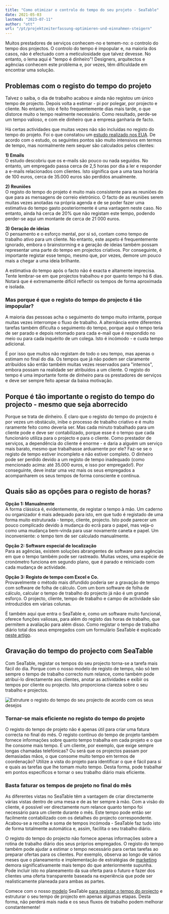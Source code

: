 ```yaml
---
title: "Como otimizar o controlo do tempo do seu projeto - SeaTable"
date: 2021-05-03
lastmod: "2023-07-11"
author: "ott"
url: "/pt/projektzeiterfassung-optimieren-und-einnahmen-steigern"
---
```


Muitos prestadores de serviços conhecem-no e temem-no: o controlo do tempo dos projectos. O controlo do tempo é impopular e, na maioria dos casos, não é efectuado com a meticulosidade que talvez devesse. No entanto, o lema aqui é "tempo é dinheiro"! Designers, arquitectos e agências conhecem este problema e, por vezes, têm dificuldade em encontrar uma solução.

## Problemas com o registo do tempo do projeto

Talvez o saiba, o dia de trabalho acabou e ainda não registou um único tempo de projecto. Depois volta a estimar - pi por polegar, por projecto e cliente. No entanto, isto é feito frequentemente dias mais tarde, o que distorce muito o tempo realmente necessário. Como resultado, perde-se um tempo valioso, e com ele dinheiro que a empresa ganharia de facto.

Há certas actividades que muitas vezes não são incluídas no registo do tempo do projeto. Foi o que constatou um [estudo realizado nos EUA](https://www.accelo.com/assets/Uploads/Time-is-Money-White-Paper-Accelo.pdf). De acordo com o estudo, os seguintes pontos são muito intensivos em termos de tempo, mas normalmente nem sequer são calculados pelos clientes:

**1) Emails**  
O estudo descobriu que os e-mails são pouco ou nada seguidos. No entanto, um empregado passa cerca de 2,5 horas por dia a ler e responder a e-mails relacionados com clientes. Isto significa que a uma taxa horária de 100 euros, cerca de 35.000 euros são perdidos anualmente.

**2) Reuniões**  
O registo do tempo do projeto é muito mais consistente para as reuniões do que para as mensagens de correio eletrónico. O facto de as reuniões serem muitas vezes anotadas na própria agenda e de se poder fazer uma estimativa do tempo gasto posteriormente é uma vantagem neste caso. No entanto, ainda há cerca de 20% que não registam este tempo, podendo perder-se aqui um montante de cerca de 21 000 euros.

**3) Geração de ideias**  
O pensamento e o esforço mental, por si só, contam como tempo de trabalho ativo para um cliente. No entanto, este aspeto é frequentemente ignorado, embora o brainstorming e a geração de ideias também possam representar uma parte do tempo em projectos criativos. Por conseguinte, é importante registar esse tempo, mesmo que, por vezes, demore um pouco mais a chegar a uma ideia brilhante.

A estimativa do tempo após o facto não é exacta e altamente imprecisa. Tente lembrar-se em que projectos trabalhou e por quanto tempo há 6 dias. Notará que é extremamente difícil reflectir os tempos de forma aproximada e isolada.

### Mas porque é que o registo do tempo do projecto é tão impopular?

A maioria das pessoas acha o seguimento do tempo muito irritante, porque muitas vezes interrompe o fluxo de trabalho. A alternância entre diferentes tarefas também dificulta o seguimento do tempo, porque aqui o tempo teria de ser parado e depois retomado para cada e-mail que é respondido no meio ou para cada inquérito de um colega. Isto é incómodo - e custa tempo adicional.

É por isso que muitos não registam de todo o seu tempo, mas apenas o estimam no final do dia. Os tempos que já não podem ser claramente atribuídos são então também muitas vezes reservados para "internos", embora possam na realidade ser atribuídos a um cliente. O registo do tempo é uma importante fonte de dinheiro para os prestadores de serviços e deve ser sempre feito apesar da baixa motivação.

## Porque é tão importante o registo do tempo do projecto - mesmo que seja aborrecido

Porque se trata de dinheiro. É claro que o registo do tempo do projecto é por vezes um obstáculo, inibe o processo de trabalho criativo e é muito raramente feito como deveria ser. Mas cada minuto trabalhado para um cliente pode e deve ser contabilizado, porque esse é o tempo que cada funcionário utiliza para o projecto e para o cliente. Como prestador de serviços, a dependência do cliente é enorme - e daria a alguém um serviço mais barato, mesmo que trabalhasse arduamente por ele? Faz-se se o registo de tempo estiver incompleto e não estiver completo. O dinheiro pode ser perdido devido a um registo de tempo inadequado (como mencionado acima: até 35.000 euros, e isso por empregado!). Por conseguinte, deve instar uma vez mais os seus empregados a acompanharem os seus tempos de forma consciente e contínua.

## Quais são as opções para o registo de horas?

**Opção 1: Manualmente**  
A forma clássica é, evidentemente, de registar o tempo à mão. Um caderno ou organizador é mais adequado para isto, em que tudo é registado de uma forma muito estruturada - tempo, cliente, projecto. Isto pode parecer um pouco complicado devido à mudança do ecrã para o papel, mas veja-o como uma mudança bem-vinda para usar novamente caneta e papel. Um inconveniente: o tempo tem de ser calculado manualmente.

**Opção 2: Software especial de localização**  
Para as agências, existem soluções abrangentes de software para agências em que o tempo também pode ser rastreado. Muitas vezes, uma espécie de cronómetro funciona em segundo plano, que é parado e reiniciado com cada mudança de actividade.

**Opção 3: Registo de tempo com Excel e Co.**  
Provavelmente o método mais difundido poderia ser a gravação de tempo com software de folha de cálculo. Com um bom software de folha de cálculo, calcular o tempo de trabalho do projecto já não é um grande esforço. O projecto, cliente, tempo de trabalho e campo de actividade são introduzidos em várias colunas.

É também aqui que entra o SeaTable e, como um software muito funcional, oferece funções valiosas, para além do registo das horas de trabalho, que permitem a avaliação para além disso. Como registar o tempo de trabalho diário total dos seus empregados com um formulário SeaTable é explicado [neste artigo](https://seatable.io/pt/stundenerfassung-mit-seatable/).

## Gravação do tempo do projecto com SeaTable

Com SeaTable, registar os tempos do seu projecto torna-se a tarefa mais fácil do dia. Porque com o nosso modelo de registo de tempo, não só tem sempre o tempo de trabalho correcto num relance, como também pode atribuí-lo directamente aos clientes, anotar as actividades e exibir os tempos por cliente ou projecto. Isto proporciona clareza sobre o seu trabalho e projectos.

![Estruture o registo do tempo do seu projecto de acordo com os seus desejos](https://seatable.io/wp-content/uploads/2021/04/Daily-1.jpg)

### Tornar-se mais eficiente no registo do tempo do projeto

O registo do tempo de projeto não é apenas útil para criar uma fatura correcta no final do mês. O registo contínuo do tempo de projeto também fornece informações sobre quanto tempo trabalha em cada projeto e o que lhe consome mais tempo. É um cliente, por exemplo, que exige sempre longas chamadas telefónicas? Ou será que os projectos passam por demasiadas mãos, o que consome muito tempo em termos de coordenação? Utilize a vista do projeto para identificar o que é fácil para si e quais as tarefas que lhe tomam muito tempo. Desta forma, pode trabalhar em pontos específicos e tornar o seu trabalho diário mais eficiente.

### Basta faturar os tempos de projeto no final do mês

As diferentes vistas no SeaTable têm a vantagem de criar directamente várias vistas dentro de uma mesa e de as ter sempre à mão. Com a visão do cliente, é possível ver directamente num relance quanto tempo foi necessário para um cliente durante o mês. Este tempo pode então ser facilmente contabilizado com os detalhes do projecto correspondente. Acabou-se a recolha e soma de tempos incómoda - SeaTable faz tudo isto de forma totalmente automática e, assim, facilita o seu trabalho diário.

O registo do tempo do projecto não fornece apenas informações sobre a rotina de trabalho diário dos seus próprios empregados. O registo do tempo também pode ajudar a estimar o tempo necessário para certas tarefas ao preparar ofertas para os clientes. Por exemplo, observa ao longo de vários meses que o planeamento e implementação de estratégias de [marketing](/pt/marketing/) demora significativamente mais tempo do que anteriormente supunha. Pode incluir isto no planeamento da sua oferta para o futuro e fazer dos clientes uma oferta transparente baseada na experiência que pode ser realisticamente planeada para ambas as partes.

Comece com o nosso [modelo](https://seatable.io/pt/vorlage/ek3ry6ywsjoz-imsenb49g/) SeaTable [para registar o tempo do projecto](https://seatable.io/pt/vorlage/ek3ry6ywsjoz-imsenb49g/) e estruturar o seu tempo de projecto em apenas algumas etapas. Desta forma, não perderá mais nada e os seus fluxos de trabalho podem melhorar constantemente!

